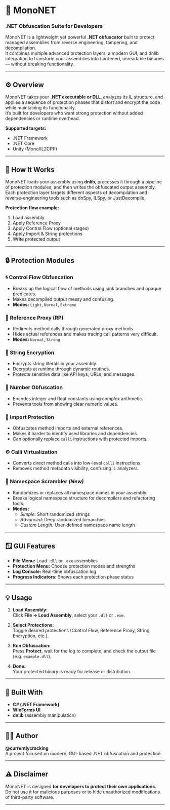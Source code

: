 # 🧩 MonoNET  
### .NET Obfuscation Suite for Developers

MonoNET is a lightweight yet powerful **.NET obfuscator** built to protect managed assemblies from reverse engineering, tampering, and decompilation.  
It combines multiple advanced protection layers, a modern GUI, and dnlib integration to transform your assemblies into hardened, unreadable binaries — without breaking functionality.

---

## ⚙️ Overview

MonoNET takes your **.NET executable or DLL**, analyzes its IL structure, and applies a sequence of protection phases that distort and encrypt the code while maintaining its functionality.  
It’s built for developers who want strong protection without added dependencies or runtime overhead.

**Supported targets:**  
- .NET Framework  
- .NET Core  
- Unity (Mono/IL2CPP)  

---

## 🧠 How It Works

MonoNET loads your assembly using **dnlib**, processes it through a pipeline of protection modules, and then writes the obfuscated output assembly.  
Each protection layer targets different aspects of decompilation and reverse-engineering tools such as dnSpy, ILSpy, or JustDecompile.

**Protection flow example:**
1. Load assembly  
2. Apply Reference Proxy  
3. Apply Control Flow (optional stages)  
4. Apply Import & String protections  
5. Write protected output  

---

## 🔒 Protection Modules

### 🌀 Control Flow Obfuscation
- Breaks up the logical flow of methods using junk branches and opaque predicates.  
- Makes decompiled output messy and confusing.  
- **Modes:** `Light`, `Normal`, `Extreme`

### 🧩 Reference Proxy (RP)
- Redirects method calls through generated proxy methods.  
- Hides actual references and makes tracing call patterns very difficult.  
- **Modes:** `Normal`, `Strong`

### 🧠 String Encryption
- Encrypts string literals in your assembly.  
- Decrypts at runtime through dynamic routines.  
- Protects sensitive data like API keys, URLs, and messages.

### 🧮 Number Obfuscation
- Encodes integer and float constants using complex arithmetic.  
- Prevents tools from showing clear numeric values.

### 🧷 Import Protection
- Obfuscates method imports and external references.  
- Makes it harder to identify used libraries and dependencies.  
- Can optionally replace `calli` instructions with protected imports.

### ⚙️ Calli Virtualization
- Converts direct method calls into low-level `calli` instructions.  
- Removes method metadata visibility, confusing IL analyzers.

### 🧭 Namespace Scrambler *(New)*
- Randomizes or replaces all namespace names in your assembly.  
- Breaks logical namespace structure for decompilers and refactoring tools.  
- **Modes:**
  - *Simple:* Short randomized strings  
  - *Advanced:* Deep randomized hierarchies  
  - *Custom Length:* User-defined namespace name length

---

## 🪟 GUI Features

- **File Menu:** Load `.dll` or `.exe` assemblies  
- **Protection Menu:** Choose protection modes and strengths  
- **Log Console:** Real-time obfuscation log  
- **Progress Indicators:** Shows each protection phase status  

---

## 💡 Usage

1. **Load Assembly:**  
   Click **File → Load Assembly**, select your `.dll` or `.exe`.

2. **Select Protections:**  
   Toggle desired protections (Control Flow, Reference Proxy, String Encryption, etc.).

3. **Run Obfuscation:**  
   Press **Protect**, wait for the log to complete, and check the output file (e.g. `example.dll`).

4. **Done:**  
   Your protected binary is ready for release or distribution.

---

## 🧰 Built With

- **C# (.NET Framework)**  
- **WinForms UI**  
- **dnlib** (assembly manipulation)  

---

## 🧑‍💻 Author
**@currentlycracking**  
A project focused on modern, GUI-based .NET obfuscation and protection.

---

## ⚠️ Disclaimer
MonoNET is designed **for developers to protect their own applications**.  
Do not use it for malicious purposes or to hide unauthorized modifications of third-party software.

---
